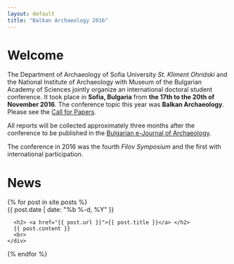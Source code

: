 ```yaml
---
layout: default
title: "Balkan Archaeology 2016"
---
```

# Welcome

The Department of Archaeology of Sofia University *St. Kliment
Ohridski* and the National Institute of Archaeology with Museum of the
Bulgarian Academy of Sciences jointly organize an international
doctoral student conference. It took place in **Sofia, Bulgaria** from
**the 17th to the 20th of November 2016**. The conference topic this
year was **Balkan Archaeology**. Please see the [Call for
Papers](/call-for-papers/).

All reports will be collected approximately three months after the
conference to be published in the [Bulgarian e-Journal of
Archaeology](http://be-ja.org/).

The conference in 2016 was the fourth *Filov Symposium* and the first
with international participation.

# News

<div class="home">
  {% for post in site.posts %}
    <div>
      <span class="post-meta">{{ post.date | date: "%b %-d, %Y" }}</span>

      <h2> <a href="{{ post.url }}">{{ post.title }}</a> </h2>
      {{ post.content }}
      <br>
    </div>
  {% endfor %}
</div>
